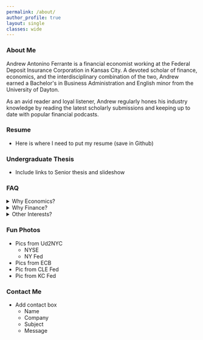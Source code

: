 ```yaml
---
permalink: /about/
author_profile: true
layout: single
classes: wide
---
```

### About Me

Andrew Antonino Ferrante is a financial economist working at the Federal Deposit Insurance Corporation in Kansas City. A devoted scholar of finance, economics, and the interdisciplinary combination of the two, Andrew earned a Bachelor's in Business Administration and English minor from the University of Dayton. 

As an avid reader and loyal listener, Andrew regularly hones his industry knowledge by reading the latest scholarly submissions and keeping up to date with popular financial podcasts.

### Resume

* Here is where I need to put my resume (save in Github)

### Undergraduate Thesis

* Include links to Senior thesis and slideshow

### FAQ

<details>
<summary>Why Economics?</summary>
<br>
I have always wanted to work in an industry that involved studying money. As a child I was so confused why things "back then" cost so little and wondered why we couldn't somehow make a loaf of bread cost $0.25 again. I now know the benefits of targeted low and stable inflation and why deflationary practices would be determental to the economy. I also know I didn't really want to work on "Wall Street", and since most of my immediate family studied social science in college, economics was a fantastic natural fit for me.
</details>


<details>
<summary>Why Finance?</summary>
<br>
One of my favorite books as a chidl was "The Motley Fool Investment Guide for Teens". I was so fascinated with the financial concepts of compound growth, retirement matching, and saving for the future. Since learning about personal finance at a young age, I have been very frugal with my spending. I was even hesitant to spend my $25 iTunes gift card birthday presents even though the money could only be spent on iTunes! I used to wonder why stock prices would go up or down at different times until I learend the price only reflects how much the collective is willing to pay for something, using the laws of Supply and Demand.
</details>


<details>
<summary>Other Interests?</summary>
<br>
I believe the key to a fruitful and long life is through learning. I spend most of my free time listening to podcasts, learning spanish, reading, playing the piano, and learning new computer software and coding. I even taught myself to how to use Markdown, Jekyll, and YAML to get this website up and running! I also rely on a healthy exercise habit of running, stretching, and using gymnastic rings for calesthetics to keep my mind clear and stress free.
</details>

### Fun Photos

* Pics from Ud2NYC
  * NYSE
  * NY Fed
* Pics from ECB
* Pic from CLE Fed
* Pic from KC Fed

<!----
Adding images with captions
{% include figure image_path="/assets/images/unsplash-image-10.jpg" alt="this is a placeholder image" caption="This is a figure caption." %}
--->


### Contact Me

* Add contact box
  * Name
  * Company
  * Subject
  * Message

<!---
<details>
<summary>How do I dropdown?</summary>
<br>
This is how you dropdown.
</details>
--->
